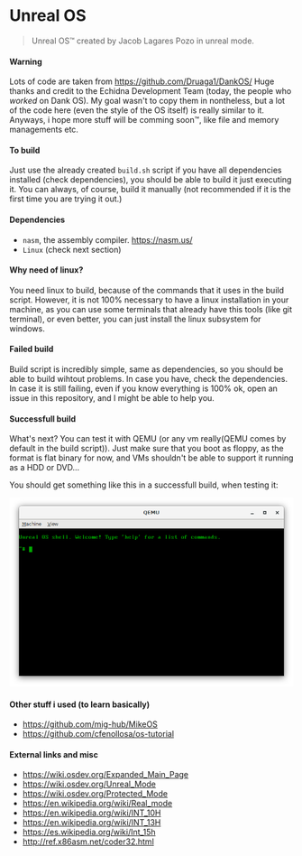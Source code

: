 # Unreal OS
> Unreal OS™ created by Jacob Lagares Pozo in unreal mode.

#### Warning
Lots of code are taken from https://github.com/Druaga1/DankOS/
Huge thanks and credit to the Echidna Development Team (today, the people who *worked* on Dank OS).
My goal wasn't to copy them in nontheless, but a lot of the code
here (even the style of the OS itself) is really similar to it.
Anyways, i hope more stuff will be comming soon™, like file and memory managements etc.

#### To build
Just use the already created ``build.sh`` script if you have all dependencies installed
(check dependencies), you should be able to build it just executing it.
You can always, of course, build it manually (not recommended if it is the first time you are
trying it out.)

#### Dependencies
* ``nasm``, the assembly compiler. https://nasm.us/
* ``Linux`` (check next section)

#### Why need of linux?
You need linux to build, because of the commands that it uses in the build script.
However, it is not 100% necessary to have a linux installation in your machine,
as you can use some terminals that already have this tools (like git terminal),
or even better,  you can just install the linux subsystem for windows.

#### Failed build
Build script is incredibly simple, same as dependencies, so you should be able to
build wihtout problems. In case you have, check the dependencies. In case it is
still failing, even if you know everything is 100% ok, open an issue in this
repository, and I might be able to help you.

#### Successfull build
What's next?
You can test it with QEMU (or any vm really(QEMU comes by default in the build script)).
Just make sure that you boot as floppy, as the format is flat binary for now,
and VMs shouldn't be able to support it running as a HDD or DVD...

You should get something like this in a successfull build, when testing it:

![alt text](data/success.png "Yeet!")

#### Other stuff i used (to learn basically)
* https://github.com/mig-hub/MikeOS
* https://github.com/cfenollosa/os-tutorial

#### External links and misc
* https://wiki.osdev.org/Expanded_Main_Page
* https://wiki.osdev.org/Unreal_Mode
* https://wiki.osdev.org/Protected_Mode
* https://en.wikipedia.org/wiki/Real_mode
* https://en.wikipedia.org/wiki/INT_10H
* https://en.wikipedia.org/wiki/INT_13H
* https://es.wikipedia.org/wiki/Int_15h
* http://ref.x86asm.net/coder32.html
